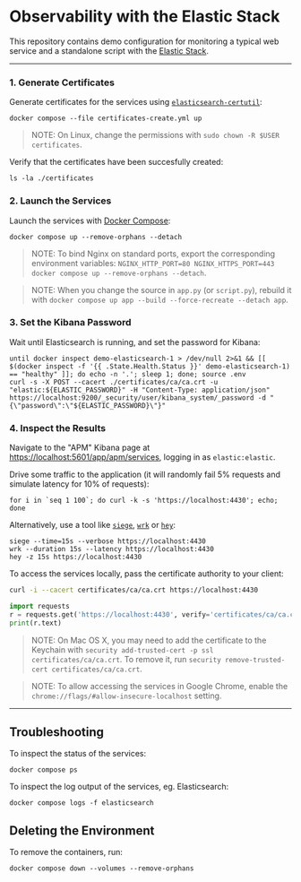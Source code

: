 # Observability with the Elastic Stack

This repository contains demo configuration for monitoring a typical web service
and a standalone script with the [Elastic Stack](https://www.elastic.co/products).

-----

### 1. Generate Certificates

Generate certificates for the services using [`elasticsearch-certutil`](https://www.elastic.co/guide/en/elasticsearch/reference/current/certutil.html):

    docker compose --file certificates-create.yml up

> NOTE: On Linux, change the permissions with `sudo chown -R $USER certificates`.

Verify that the certificates have been succesfully created:

    ls -la ./certificates

### 2. Launch the Services

Launch the services with [Docker Compose](https://docs.docker.com/compose/):

    docker compose up --remove-orphans --detach

> NOTE: To bind Nginx on standard ports, export the corresponding environment variables: `NGINX_HTTP_PORT=80 NGINX_HTTPS_PORT=443 docker compose up --remove-orphans --detach`.

> NOTE: When you change the source in `app.py` (or `script.py`), rebuild it with `docker compose up app --build --force-recreate --detach app`.

### 3. Set the Kibana Password

Wait until Elasticsearch is running, and set the password for Kibana:

    until docker inspect demo-elasticsearch-1 > /dev/null 2>&1 && [[ $(docker inspect -f '{{ .State.Health.Status }}' demo-elasticsearch-1) == "healthy" ]]; do echo -n '.'; sleep 1; done; source .env
    curl -s -X POST --cacert ./certificates/ca/ca.crt -u "elastic:${ELASTIC_PASSWORD}" -H "Content-Type: application/json" https://localhost:9200/_security/user/kibana_system/_password -d "{\"password\":\"${ELASTIC_PASSWORD}\"}"

### 4. Inspect the Results

Navigate to the "APM" Kibana page at <https://localhost:5601/app/apm/services>, logging in as `elastic:elastic`.

Drive some traffic to the application (it will randomly fail 5% requests and simulate latency for 10% of requests):

    for i in `seq 1 100`; do curl -k -s 'https://localhost:4430'; echo; done

Alternatively, use a tool like [`siege`](https://github.com/JoeDog/siege), [`wrk`](https://github.com/wg/wrk) or [`hey`](https://github.com/rakyll/hey):

    siege --time=15s --verbose https://localhost:4430
    wrk --duration 15s --latency https://localhost:4430
    hey -z 15s https://localhost:4430

To access the services locally, pass the certificate authority to your client:

```bash
curl -i --cacert certificates/ca/ca.crt https://localhost:4430
```

```python
import requests
r = requests.get('https://localhost:4430', verify='certificates/ca/ca.crt')
print(r.text)
```

> NOTE: On Mac OS X, you may need to add the certificate to the Keychain with `security add-trusted-cert -p ssl certificates/ca/ca.crt`. To remove it, run `security remove-trusted-cert certificates/ca/ca.crt`.

> NOTE: To allow accessing the services in Google Chrome, enable the `chrome://flags/#allow-insecure-localhost` setting.

-----

## Troubleshooting

To inspect the status of the services:

    docker compose ps

To inspect the log output of the services, eg. Elasticsearch:

    docker compose logs -f elasticsearch

## Deleting the Environment

To remove the containers, run:

    docker compose down --volumes --remove-orphans
